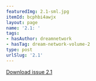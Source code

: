 ```yaml
---
featuredImg: 2.1-sml.jpg
itemId: bcphbi4awjx
layout: page
name: '2.1: '
tags:
- hasAuthor: dreamnetwork
- hasTag: dream-network-volume-2
type: post
urlSlug: '2.1'
---
```

<a href="../files/pdfs/Volume_2/2.1-Dream-Craft-Volume-2-No-1.pdf" download="">Download issue 2.1</a>